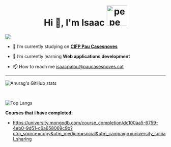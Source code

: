 <h1 align="center">Hi 👋, I'm Isaac <a href="https://emoji.gg/emoji/4297-pepe-hacker"><img src="https://emoji.gg/assets/emoji/4297-pepe-hacker.gif" width="64px" height="64px" alt="pepe_hacker"></a></h1>

![](https://komarev.com/ghpvc/?username=isaacpaloug&color=blueviolet)

- 🔭 I’m currently studying on <a href="https://paucasesnovescifp.cat/"><b>CIFP Pau Casesnoves</b></a>

- 🌱 I’m currently learning **Web applications development**

- 📫 How to reach me isaacpalou@paucasesnoves.cat

---
![Anurag's GitHub stats](https://github-readme-stats.vercel.app/api?username=isaacpaloug&show_icons=true&theme=radical)

<br>

![Top Langs](https://github-readme-stats.vercel.app/api/top-langs/?username=isaacpaloug&layout=compact)

**Courses that i have completed:**
- https://university.mongodb.com/course_completion/dc100aa5-6759-4eb0-9d51-c6a658069c9b?utm_source=copy&utm_medium=social&utm_campaign=university_social_sharing
